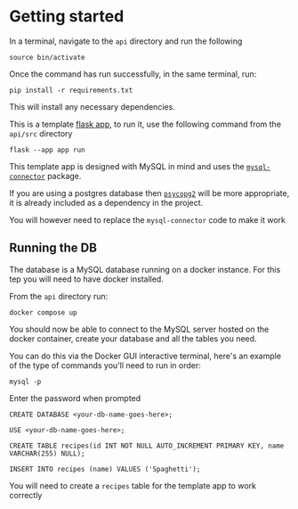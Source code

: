 # Getting started

In a terminal, navigate to the `api` directory and run the following

```
source bin/activate
```
Once the command has run successfully, in the same terminal, run:

```
pip install -r requirements.txt
```
This will install any necessary dependencies.


This is a template [flask app](https://flask.palletsprojects.com/en/3.0.x/), to run it, use the following command from the `api/src` directory

```
flask --app app run
```

This template app is designed with MySQL in mind and uses the [`mysql-connector`](https://www.w3schools.com/python/python_mysql_getstarted.asp) package.

If you are using a postgres database then [`psycopg2`](https://www.postgresqltutorial.com/postgresql-python/) will be more appropriate, it is already included as a dependency in the project. 

You will however need to replace the `mysql-connector` code to make it work

## Running the DB

The database is a MySQL database running on a docker instance. For this tep you will need to have docker installed.

From the `api` directory run:

```
docker compose up
```

You should now be able to connect to the MySQL server hosted on the docker container, create your database and all the tables you need.

You can do this via the Docker GUI interactive terminal, here's an example of the type of commands you'll need to run in order:

```
mysql -p
```
Enter the password when prompted

```
CREATE DATABASE <your-db-name-goes-here>;
```

```
USE <your-db-name-goes-here>;
```

```
CREATE TABLE recipes(id INT NOT NULL AUTO_INCREMENT PRIMARY KEY, name VARCHAR(255) NULL);
```

```
INSERT INTO recipes (name) VALUES ('Spaghetti');
```


You will need to create a `recipes` table for the template app to work correctly